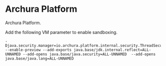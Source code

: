 # Archura Platform
Archura Platform.

Add the following VM parameter to enable sandboxing.

```
-Djava.security.manager=io.archura.platform.internal.security.ThreadSecurityManager --enable-preview --add-exports java.base/jdk.internal.reflect=ALL-UNNAMED --add-opens java.base/java.security=ALL-UNNAMED  --add-opens java.base/java.lang=ALL-UNNAMED  
```
